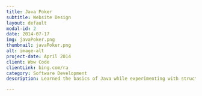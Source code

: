 ```yaml
---
title: Java Poker
subtitle: Website Design
layout: default
modal-id: 2
date: 2014-07-17
img: javaPoker.png
thumbnail: javaPoker.png
alt: image-alt
project-date: April 2014
client: Wow Code
clientLink: bing.com/ra
category: Software Development
description: Learned the basics of Java while experimenting with structures such as ArrayLists for my AP Computer Science Class.

---
```

